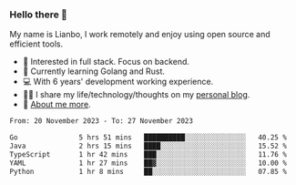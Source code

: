 ### Hello there 👋

My name is Lianbo, I work remotely and enjoy using open source and efficient tools.

- 🔭 Interested in full stack. Focus on backend.
- 🌱 Currently learning Golang and Rust.
- 💻 With 6 years' development working experience.
- ✍🏻 I share my life/technology/thoughts on my [personal blog](https://godruoyi.com).
- 👒 [About me more](https://godruoyi.com/posts/About-godruoyi).

<!--START_SECTION:waka-->

```txt
From: 20 November 2023 - To: 27 November 2023

Go               5 hrs 51 mins   ██████████░░░░░░░░░░░░░░░   40.25 %
Java             2 hrs 15 mins   ████░░░░░░░░░░░░░░░░░░░░░   15.52 %
TypeScript       1 hr 42 mins    ███░░░░░░░░░░░░░░░░░░░░░░   11.76 %
YAML             1 hr 27 mins    ██▓░░░░░░░░░░░░░░░░░░░░░░   10.00 %
Python           1 hr 8 mins     ██░░░░░░░░░░░░░░░░░░░░░░░   07.85 %
```

<!--END_SECTION:waka-->
